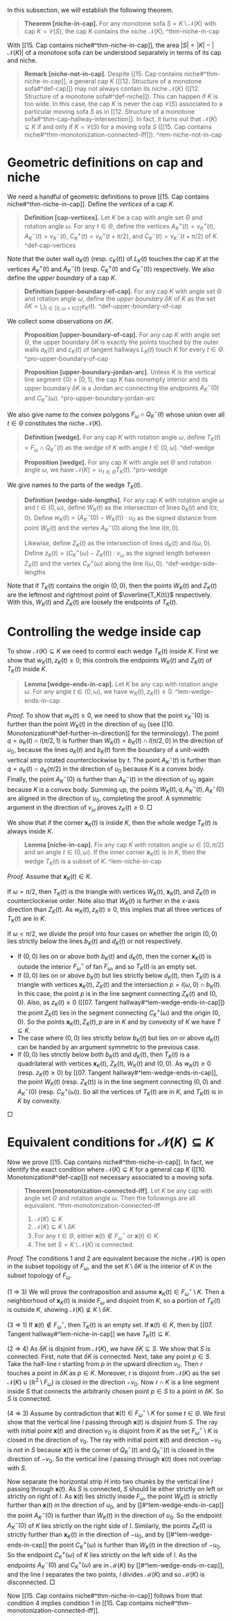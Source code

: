 In this subsection, we will establish the following theorem. 

> __Theorem [niche-in-cap].__ For any monotone sofa $S = K \setminus \mathcal{N}(K)$ with cap $K = \mathcal{C}(S)$, the cap $K$ contains the niche $\mathcal{N}(K)$. ^thm-niche-in-cap

With [[15. Cap contains niche#^thm-niche-in-cap]], the area $|S| = |K| - |\mathcal{N}(K)|$ of a monotone sofa can be understood separately in terms of its cap and niche.

> __Remark [niche-not-in-cap].__ Despite [[15. Cap contains niche#^thm-niche-in-cap]], a general cap $K$ ([[12. Structure of a monotone sofa#^def-cap]]) may not always contain its niche $\mathcal{N}(K)$ ([[12. Structure of a monotone sofa#^def-niche]]). This can happen if $K$ is too wide. In this case, the cap $K$ is never the cap $\mathcal{C}(S)$ associated to a particular moving sofa $S$ as in [[12. Structure of a monotone sofa#^thm-cap-hallway-intersection]]. In fact, it turns out that $\mathcal{N}(K) \subseteq K$ if and only if $K = \mathcal{C}(S)$ for a moving sofa $S$ ([[15. Cap contains niche#^thm-monotonization-connected-iff]]). ^rem-niche-not-in-cap

# Geometric definitions on cap and niche

We need a handful of geometric definitions to prove [[15. Cap contains niche#^thm-niche-in-cap]]. Define the _vertices_ of a cap $K$.

> __Definition [cap-vertices].__ Let $K$ be a cap with angle set $\Theta$ and rotation angle $\omega$. For any $t \in \Theta$, define the vertices $A^+_K(t) = v^+_K(t)$, $A^-_K(t) = v^-_K(t)$,  $C^+_K(t) = v^+_K(t + \pi/2)$, and $C^-_K(t) = v^-_K(t + \pi/2)$ of $K$. ^def-cap-vertices

Note that the outer wall $a_K(t)$ (resp. $c_K(t)$) of $L_K(t)$ touches the cap $K$ at the vertices $A_K^+(t)$ and $A_K^-(t)$ (resp. $C_K^+(t)$ and $C_K^-(t)$) respectively. We also define the _upper boundary_ of a cap $K$.

> __Definition [upper-boundary-of-cap].__ For any cap $K$ with angle set $\Theta$ and rotation angle $\omega$, define the _upper boundary_ $\delta K$ of $K$ as the set $\delta K = \bigcup_{t \in [0, \omega + \pi/2]} e_K(t)$. ^def-upper-boundary-of-cap

We collect some observations on $\delta K$.

> __Proposition [upper-boundary-of-cap].__ For any cap $K$ with angle set $\Theta$, the upper boundary $\delta K$ is exactly the points touched by the outer walls $a_K(t)$ and $c_K(t)$ of tangent hallways $L_K(t)$ touch $K$ for every $t \in \Theta$. ^pro-upper-boundary-of-cap

> __Proposition [upper-boundary-jordan-arc].__ Unless $K$ is the vertical line segment $\left\{ 0 \right\}\times [0, 1]$, the cap $K$ has nonempty interior and its upper boundary $\delta K$ is a Jordan arc connecting the endpoints $A_K^-(0)$ and $C_K^+(\omega)$. ^pro-upper-boundary-jordan-arc

We also give name to the convex polygons $F_\omega \cap Q^-_K(t)$ whose union over all $t \in \Theta$ constitutes the niche $\mathcal{N}(K)$.

> __Definition [wedge].__ For any cap $K$ with rotation angle $\omega$, define $T_K(t) = F_\omega \cap Q^-_K(t)$ as the _wedge_ of $K$ with angle $t \in [0, \omega]$. ^def-wedge

> __Proposition [wedge].__ For any cap $K$ with angle set $\Theta$ and rotation angle $\omega$, we have $\mathcal{N}(K) = \cup_{t \in \Theta} T_K(t)$. ^pro-wedge

We give names to the parts of the wedge $T_K(t)$.

> __Definition [wedge-side-lengths].__ For any cap $K$ with rotation angle $\omega$ and $t \in (0, \omega)$, define $W_K(t)$ as the intersection of lines $b_K(t)$ and $l(\pi, 0)$. Define $w_K(t) = (A_K^-(0) - W_K(t)) \cdot u_0$ as the signed distance from point $W_K(t)$ and the vertex $A_K^-(0)$ along the line $l(\pi, 0)$. 
> 
> Likewise, define $Z_K(t)$ as the intersection of lines $d_K(t)$ and $l(\omega, 0)$. Define $z_K(t) = (C_K^+(\omega) - Z_K(t)) \cdot v_\omega$ as the signed length between $Z_K(t)$ and the vertex $C_K^+(\omega)$ along the line $l(\omega, 0)$. ^def-wedge-side-lengths

Note that if $T_K(t)$ contains the origin $(0, 0)$, then the points $W_K(t)$ and $Z_K(t)$ are the leftmost and rightmost point of $\overline{T_K(t)}$ respectively. With this, $W_K(t)$ and $Z_K(t)$ are loosely the endpoints of $T_K(t)$.

# Controlling the wedge inside cap

To show $\mathcal{N}(K) \subseteq K$ we need to control each wedge $T_K(t)$ inside $K$. First we show that $w_K(t), z_K(t) \geq 0$; this controls the endpoints $W_K(t)$ and $Z_K(t)$ of $T_K(t)$ inside $K$.

> __Lemma [wedge-ends-in-cap].__ Let $K$ be any cap with rotation angle $\omega$. For any angle $t \in (0, \omega)$, we have $w_K(t), z_K(t) \geq 0$. ^lem-wedge-ends-in-cap

_Proof._ To show that $w_K(t) \geq 0$, we need to show that the point $v_K^-(0)$ is further than the point $W_K(t)$ in the direction of $u_0$ (see [[10. Monotonization#^def-further-in-direction]] for the terminology). The point $q = a_K(t) \cap l(\pi/2, 1)$ is further than $W_K(t) = b_K(t) \cap l(\pi/2, 0)$ in the direction of $u_0$, because the lines $a_K(t)$ and $b_K(t)$ form the boundary of a unit-width vertical strip rotated counterclockwise by $t$. The point $A^-_K(t)$ is further than $q = a_K(t) \cap a_K(\pi/2)$ in the direction of $u_0$ because $K$ is a convex body. Finally, the point $A^-_K(0)$ is further than $A_K^-(t)$ in the direction of $u_0$ again because $K$ is a convex body. Summing up, the points $W_K(t), q, A_K^-(t), A_K^-(0)$ are aligned in the direction of $u_0$, completing the proof. A symmetric argument in the direction of $v_\omega$ proves $z_K(t) \geq 0$. □

We show that if the corner $\mathbf{x}_K(t)$ is inside $K$, then the whole wedge $T_K(t)$ is always inside $K$.

> __Lemma [niche-in-cap].__ Fix any cap $K$ with rotation angle $\omega \in [0, \pi/2]$ and an angle $t \in (0, \omega)$. If the inner corner $\mathbf{x}_K(t)$ is in $K$, then the wedge $T_K(t)$ is a subset of $K$. ^lem-niche-in-cap

_Proof._ Assume that $\mathbf{x}_K(t) \in K$.

If $\omega = \pi/2$, then $T_K(t)$ is the triangle with vertices $W_K(t)$, $\mathbf{x}_K(t)$, and $Z_K(t)$ in counterclockwise order. Note also that $W_K(t)$ is further in the $x$-axis direction than $Z_K(t)$. As $w_K(t), z_K(t) \geq 0$, this implies that all three vertices of $T_K(t)$ are in $K$.

If $\omega < \pi/2$, we divide the proof into four cases on whether the origin $(0, 0)$ lies strictly below the lines $b_K(t)$ and $d_K(t)$ or not respectively.

- If $(0, 0)$ lies on or above both $b_K(t)$ and $d_K(t)$, then the corner $\mathbf{x}_K(t)$ is outside the interior $F_\omega^\circ$ of fan $F_\omega$, and so $T_K(t)$ is an empty set.
- If $(0, 0)$ lies on or above $b_K(t)$ but lies strictly below $d_K(t)$, then $T_K(t)$ is a triangle with vertices $\mathbf{x}_K(t)$, $Z_K(t)$ and the intersection $p = l(\omega, 0) \cap b_K(t)$. In this case, the point $p$ is in the line segment connecting $Z_K(t)$ and $(0, 0)$. Also, as $z_K(t) \geq 0$ ([[07. Tangent hallway#^lem-wedge-ends-in-cap]]) the point $Z_K(t)$ lies in the segment connecting $C^+_K(\omega)$ and the origin $(0, 0)$. So the points $\mathbf{x}_K(t), Z_K(t), p$ are in $K$ and by convexity of $K$ we have $T \subseteq K$.
- The case where $(0, 0)$ lies strictly below $b_K(t)$ but lies on or above $d_K(t)$ can be handed by an argument symmetric to the previous case.
- If $(0, 0)$ lies strictly below both $b_K(t)$ and $d_K(t)$, then $T_K(t)$ is a quadrilateral with vertices $\mathbf{x}_K(t)$, $Z_K(t)$, $W_K(t)$ and $(0, 0)$. As $w_K(t) \geq 0$ (resp. $z_K(t) \geq 0$) by [[07. Tangent hallway#^lem-wedge-ends-in-cap]], the point $W_K(t)$ (resp. $Z_K(t)$) is in the line segment connecting $(0, 0)$ and $A^-_K(0)$ (resp. $C^+_K(\omega)$). So all the vertices of $T_K(t)$ are in $K$, and $T_K(t)$ is in $K$ by convexity.

□

# Equivalent conditions for $\mathcal{N}(K) \subseteq K$

Now we prove [[15. Cap contains niche#^thm-niche-in-cap]]. In fact, we identify the exact condition where $\mathcal{N}(K) \subseteq K$ for a general cap $K$ ([[10. Monotonization#^def-cap]]) not necessary associated to a moving sofa.

> __Theorem [monotonization-connected-iff].__ Let $K$ be any cap with angle set $\Theta$ and rotation angle $\omega$. Then the followings are all equivalent. ^thm-monotonization-connected-iff
> 
> 1. $\mathcal{N}(K) \subseteq K$
> 2. $\mathcal{N}(K) \subseteq K \setminus \delta K$
> 3. For any $t \in \Theta$, either $\mathbf{x}(t) \not\in F_\omega^\circ$ or $\mathbf{x}(t) \in K$.
> 4. The set $S = K \setminus \mathcal{N}(K)$ is connected.

_Proof._ The conditions 1 and 2 are equivalent because the niche $\mathcal{N}(K)$ is open in the subset topology of $F_\omega$, and the set $K \setminus \delta K$ is the interior of $K$ in the subset topology of $F_\omega$.

(1 $\Rightarrow$ 3) We will prove the contraposition and assume $\mathbf{x}_K(t) \in F_\omega^\circ \setminus K$. Then a neighborhood of $\mathbf{x}_K(t)$ is inside $F_\omega$ and disjoint from $K$, so a portion of $T_K(t)$ is outside $K$, showing $\mathcal{N}(K) \not\subseteq K \setminus \delta K$.

(3 $\Rightarrow$ 1) If $\mathbf{x}(t) \not \in F_\omega^\circ$, then $T_K(t)$ is an empty set. If $\mathbf{x}(t) \in K$, then by [[07. Tangent hallway#^lem-niche-in-cap]] we have $T_K(t) \subseteq K$.

(2 $\Rightarrow$ 4) As $\delta K$ is disjoint from $\mathcal{N}(K)$, we have $\delta K \subseteq S$. We show that $S$ is connected. First, note that $\delta K$ is connected. Next, take any point $p \in S$. Take the half-line $r$ starting from $p$ in the upward direction $v_0$. Then $r$ touches a point in $\delta K$ as $p \in K$. Moreover, $r$ is disjoint from $\mathcal{N}(K)$ as the set $\mathcal{N}(K) \cup (\mathbb{R}^2 \setminus F_\omega)$ is closed in the direction $-v_0$. Now $r \cap K$ is a line segment inside $S$ that connects the arbitrarily chosen point $p \in S$ to a point in $\delta K$. So $S$ is connected.

(4 $\Rightarrow$ 3) Assume by contradiction that $\mathbf{x}(t) \in F_\omega^\circ \setminus K$ for some $t \in \Theta$. We first show that the vertical line $l$ passing through $\mathbf{x}(t)$ is disjoint from $S$. The ray with initial point $\mathbf{x}(t)$ and direction $v_0$ is disjoint from $K$ as the set $F_\omega^\circ \setminus K$ is closed in the direction of $v_0$. The ray with initial point $\mathbf{x}(t)$ and direction $-v_0$ is not in $S$ because $\mathbf{x}(t)$ is the corner of $Q_K^-(t)$ and $Q_K^-(t)$ is closed in the direction of $-v_0$. So the vertical line $l$ passing through $\mathbf{x}(t)$ does not overlap with $S$.

Now separate the horizontal strip $H$ into two chunks by the vertical line $l$ passing through $\mathbf{x}(t)$. As $S$ is connected, $S$ should lie either strictly on left or strictly on right of $l$. As $\mathbf{x}(t)$ lies strictly inside $F_\omega$, the point $W_K(t)$ is strictly further than $\mathbf{x}(t)$ in the direction of $u_0$, and by [[#^lem-wedge-ends-in-cap]] the point $A_K^-(0)$ is further than $W_K(t)$ in the direction of $u_0$. So the endpoint $A_K^-(0)$ of $K$ lies strictly on the right side of $l$. Similarly, the points $Z_K(t)$ is strictly further than $\mathbf{x}_K(t)$ in the direction of $-u_0$, and by [[#^lem-wedge-ends-in-cap]] the point $C_K^+(\omega)$ is further than $W_K(t)$ in the direction of $-u_0$. So the endpoint $C^+_K(\omega)$ of $K$ lies strictly on the left side of $l$. As the endpoints $A^-_K(0)$ and $C^+_K(\omega)$ are in $\mathcal{M}(K)$ by [[#^lem-wedge-ends-in-cap]], and the line $l$ separates the two points, $l$ divides $\mathcal{M}(K)$ and so $\mathcal{M}(K)$ is disconnected. □

Now [[15. Cap contains niche#^thm-niche-in-cap]] follows from that condition 4 implies condition 1 in [[15. Cap contains niche#^thm-monotonization-connected-iff]].